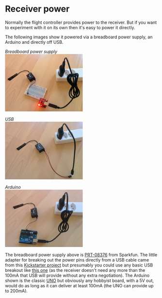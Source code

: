 Receiver power
==============

Normally the flight controller provides power to the receiver. But if you want to experiment with it on its own then it's easy to power it directly.

The following images show it powered via a breadboard power supply, an Arduino and directly off USB.

_Breadboard power supply_  
<img width="256" src="images/receiver-power/breadboard.jpg">

_USB_  
<img width="256" src="images/receiver-power/usb.jpg">

_Arduino_  
<img width="256" src="images/receiver-power/arduino.jpg">

The breadboard power supply above is [PRT-08376](https://www.sparkfun.com/products/8376) from Sparkfun. The little adapter for breaking out the power pins directly from a USB cable came from this [Kickstarter project](https://www.kickstarter.com/projects/252587878/the-worlds-smallest-tiny-breadboard-power-supply-u) but presumably you could use any basic USB breakout like [this one](https://www.kickstarter.com/projects/252587878/the-worlds-smallest-tiny-breadboard-power-supply-u) (as the receiver doesn't need any more than the 100mA that USB will provide without any extra negotiation). The Arduino shown is the classic [UNO](https://www.arduino.cc/en/Main/ArduinoBoardUno) but obviously any hobbyist board, with a 5V out, would do as long as it can deliver at least 100mA (the UNO can provide up to 200mA).
